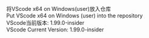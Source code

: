 将VScode x64 on Windows(user)放入仓库 \
Put VScode x64 on Windows (user) into the repository \
VScode当前版本: 1.99.0-insider \
VScode Current Version: 1.99.0-insider
